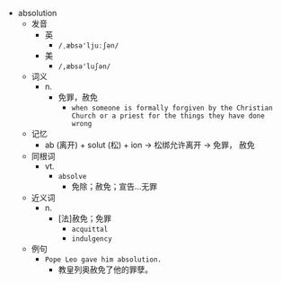 - absolution
  - 发音
    - 英
      - `/ˌæbsə'ljuːʃən/`
    - 美
      - `/,æbsə'luʃən/`
  - 词义
    - n.
      - 免罪，赦免
        - `when someone is formally forgiven by the Christian Church or a priest for the things they have done wrong`
  - 记忆
    - ab (离开) + solut (松) + ion → 松绑允许离开 → 免罪， 赦免
  - 同根词
    - vt.
      - `absolve`
        - 免除；赦免；宣告…无罪
  - 近义词
    - n.
      - [法]赦免；免罪
        - `acquittal`
        - `indulgency`
  - 例句
    - `Pope Leo gave him absolution.`
      - 教皇列奥赦免了他的罪孽。


